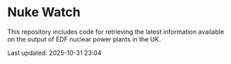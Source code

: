 # Nuke Watch

This repository includes code for retrieving the latest information available on the output of EDF nuclear power plants in the UK.

Last updated: 2025-10-31 23:04